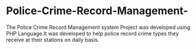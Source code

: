 # Police-Crime-Record-Management-
The Police Crime Record Management system Project was developed using PHP Language.It was developed to help police record crime types they receive at their stations on daily basis.
